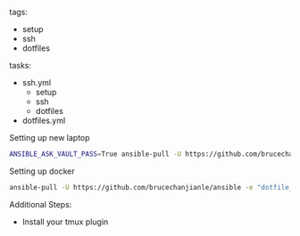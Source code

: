 tags:
  - setup
  - ssh
  - dotfiles

tasks:
  - ssh.yml
    - setup
    - ssh
    - dotfiles
  - dotfiles.yml

Setting up new laptop
```bash
ANSIBLE_ASK_VAULT_PASS=True ansible-pull -U https://github.com/brucechanjianle/ansible --ask-vault-pass -e "enable_decryption=true dotfile_branch=master" --ask-become-pass
```

Setting up docker
```bash
ansible-pull -U https://github.com/brucechanjianle/ansible -e "dotfile_branch=docker"
```

Additional Steps:
- Install your tmux plugin
